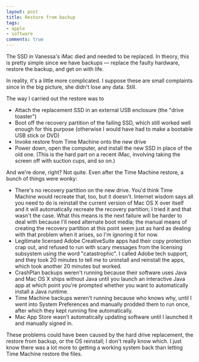 ```yaml
---
layout: post
title: Restore from backup
tags:
- apple
- software
comments: true
---
```

The SSD in Vanessa's iMac died and needed to be replaced. In theory, this is
pretty simple since we have backups — replace the faulty hardware, restore the
backup, and get on with life.

In reality, it's a little more complicated. I suppose these are small
complaints since in the big picture, she didn't lose any data. Still.

The way I carried out the restore was to

  * Attach the replacement SSD in an external USB enclosure (the "drive toaster")
  * Boot off the recovery partition of the failing SSD, which still worked well enough for this purpose (otherwise I would have had to make a bootable USB stick or DVD)
  * Invoke restore from Time Machine onto the new drive
  * Power down, open the computer, and install the new SSD in place of the old one. (This is the hard part on a recent iMac, involving taking the screen off with suction cups, and so on.)

And we're done, right? Not quite. Even after the Time Machine restore, a bunch
of things were wonky:

  * There's no recovery partition on the new drive. You'd think Time Machine would recreate that, too, but it doesn't. Internet wisdom says all you need to do is reinstall the current version of Mac OS X over itself and it will automatically recreate the recovery partition; I tried it and that wasn't the case. What this means is the next failure will be harder to deal with because I'll need alternate boot media; the manual means of creating the recovery partition at this point seem just as hard as dealing with that problem when it arises, so I'm ignoring it for now.
  * Legitimate licensed Adobe CreativeSuite apps had their copy protection crap out, and refused to run with scary messages from the licensing subsystem using the word "catastrophic". I called Adobe tech support, and they took 20 minutes to tell me to uninstall and reinstall the apps, which took another 20 minutes but worked.
  * CrashPlan backups weren't running because their software uses Java and Mac OS X ships without Java until you launch an interactive Java app at which point you're prompted whether you want to automatically install a Java runtime.
  * Time Machine backups weren't running because who knows why, until I went into System Preferences and manually prodded them to run once, after which they kept running fine automatically.
  * Mac App Store wasn't automatically updating software until I launched it and manually signed in.

These problems could have been caused by the hard drive replacement, the
restore from backup, or the OS reinstall; I don't really know which. I just
know there was a lot more to getting a working system back than letting Time
Machine restore the files.

